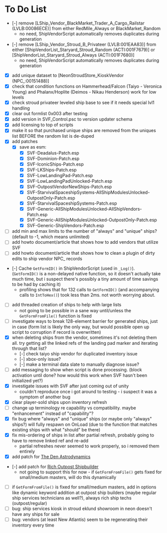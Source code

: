 # To Do List

- [-] remove [LShip_Vendor_BlackMarket_Trader_A_Cargo_Railstar (LVLB:00086ECE)] from either RedMile_Always or BlackMarket_Random
    - no need, ShipVendorScript automatically removes duplicates during generation
- [-] remove [LShip_Vendor_Stroud_B_Privateer (LVLB:001EAA83)] from either [ShipVendorList_Staryard_Stroud_Random (ACTI:001F7679)] or [ShipVendorList_Staryard_Stroud_Always (ACTI:001F7680)]
    - no need, ShipVendorScript automatically removes duplicates during generation
- [X] add unique dataset to [NeonStroudStore_KioskVendor (NPC_:00151488)]
- [X] check that condition functions on Hammerhead/Falcon (Taiyo - Veronica Young) and Phalanx/Hoplite (Deimos - Nikau Henderson) work for low levels
- [X] check stroud privateer leveled ship base to see if it needs special lvl1 handling
- [X] clear out formlist 0x003 after testing
- [X] add version in SVF_Control.psc to version updater schema
- [X] add licensing to top of scripts
- [X] make it so that purchased unique ships are removed from the uniques list BEFORE the random list is de-duped
- [X] add patches
    - [X] save as esm:
        - [X] SVF-Deadalus-Patch.esp
        - [X] SVF-Dominion-Patch.esp
        - [X] SVF-IconicShips-Patch.esp
        - [X] SVF-LKShips-Patch.esp
        - [X] SVF-LowLandingPad-Patch.esp
        - [X] SVF-LowLandingPadUnlocked-Patch.esp
        - [X] SVF-OutpostVendorNewShips-Patch.esp
        - [X] SVF-StarvivalSpaceshipSystems-AllShipModulesUnlocked-OutpostOnly-Patch.esp
        - [X] SVF-StarvivalSpaceshipSystems-Patch.esp
        - [X] SVF-Generic-AllShipModulesUnlocked-AllShipVendors-Patch.esp
        - [X] SVF-Generic-AllShipModulesUnlocked-OutpostOnly-Patch.esp
        - [X] SVF-Generic-ShipVendors-Patch.esp
- [ ] add min and max limits to the number of "always" and "unique" ships? (default to -1, which means unlimited)
- [ ] add howto document/article that shows how to add vendors that utilize SVF
- [ ] add howto document/article that shows how to clean a plugin of dirty edits to ship vendor NPC_ records
- [-] Cache `GetFormID()` in ShipVendorScript (used in `_Log()`). (`GetFormID()` is a non-delayed native function, so it doesn't actually take much time, but i suspect there's possibly a tiny amount of time savings to be had by caching it)
    - profiling shows that for 132 calls to `GetFormID()` (and accompanying calls to `IntToHex()`) took less than 2ms. not worth worrying about.
- [ ] add threaded creation of ships to help with large lists
    - not going to be possible in a sane way until/unless the `GetFormFromFile()` function is fixed
- [ ] investigate ways to break 128-element barrier for generated ships, just in case (form list is likely the only way, but would possible open up script to corruption if record is overwritten)
- [X] when deleting ships from the vendor, sometimes it's not deleting them all. try getting all the linked refs of the landing pad marker and iterating through that list?
    - [-] check taiyo ship vendor for duplicated inventory issue
    - [-] xbox-only issue?
    - [-] make a terminal data slate to manually diagnose issue?
- [ ] add messaging to show when script is done processing. (block activation until done? how would this work when SVF hasn't been initialized yet?)
- [X] investigate issues with SVF after just coming out of unity
    - couldn't reproduce once i got around to testing - i suspect it was a symptom of another bug
- [X] clear player-sold ships upon inventory refresh
- [ ] change up terminology re capability vs compatibility. maybe "enhancement" instead of "capability"?
- [X] fix bug where "always" and "unique" ships (or maybe only "always" ships?) will fully respawn on OnLoad (due to the function that matches existing ships with what "should" be there)
- [X] fix mis-ordering of ships in list after partial refresh, probably going to have to remove linked ref and re-add
    - partial refreshes never seemed to work properly, so i removed them entirely
- [X] add patch for [The Den Astrodynamics](https://www.nexusmods.com/starfield/mods/8809)
- [-] add patch for [Rich Outpost Shipbuilder](https://www.nexusmods.com/starfield/mods/5492)
    - not going to support this for now - if `GetFormFromFile()` gets fixed for small/medium masters, will do this dynamically
- [ ] if `GetFormFromFile()` is fixed for small/medium masters, add in options like dynamic keyword addition at outpost ship builders (maybe regular ship services technicians as well?), always rich ship techs (outpost/regular)
- [ ] bug: ship services kiosk in stroud eklund showroom in neon doesn't have any ships for sale
- [ ] bug: vendors (at least New Atlantis) seem to be regenerating their inventory every time

